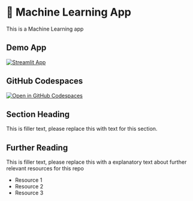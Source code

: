 # 🤖 Machine Learning App

This is a Machine Learning app

## Demo App

[![Streamlit App](https://static.streamlit.io/badges/streamlit_badge_black_white.svg)](https://diabetes_prediction_ml.streamlit.app/)

## GitHub Codespaces

[![Open in GitHub Codespaces](https://github.com/codespaces/badge.svg)](https://codespaces.new/streamlit/app-starter-kit?quickstart=1)

## Section Heading

This is filler text, please replace this with text for this section.

## Further Reading

This is filler text, please replace this with a explanatory text about further relevant resources for this repo
- Resource 1
- Resource 2
- Resource 3
